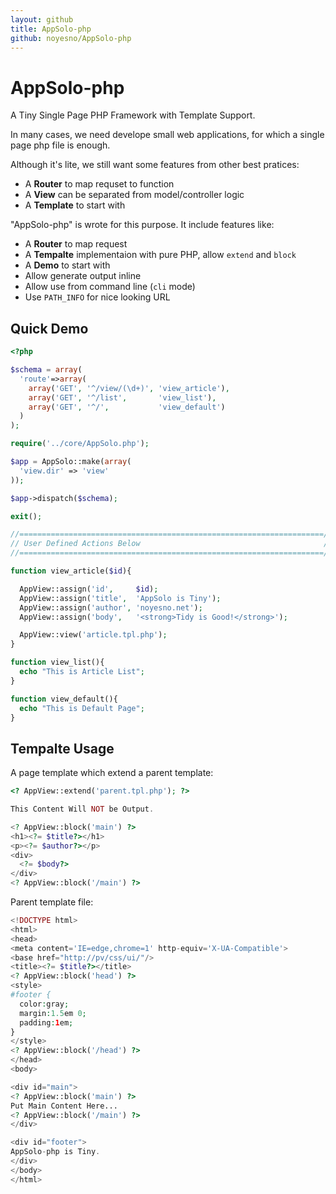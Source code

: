 ```yaml
---
layout: github 
title: AppSolo-php 
github: noyesno/AppSolo-php 
---
```

AppSolo-php
===========

A Tiny Single Page PHP Framework with Template Support.

In many cases, we need develope small web applications, for which a single page php file is enough.

Although it's lite, we still want some features from other best pratices:

  * A **Router** to map requset to function
  * A **View** can be separated from model/controller logic
  * A **Template** to start with

"AppSolo-php" is wrote for this purpose. It include features like:

  * A **Router** to map request
  * A **Tempalte** implementaion with pure PHP, allow `extend` and `block`
  * A **Demo** to start with
  * Allow generate output inline
  * Allow use from command line (`cli` mode)
  * Use `PATH_INFO` for nice looking URL



Quick Demo
-----------


```php
<?php

$schema = array(
  'route'=>array(
    array('GET', '^/view/(\d+)', 'view_article'),
    array('GET', '^/list',       'view_list'),
    array('GET', '^/',           'view_default')
  )
);

require('../core/AppSolo.php');

$app = AppSolo::make(array(
  'view.dir' => 'view'
));

$app->dispatch($schema);

exit();

//====================================================================//
// User Defined Actions Below                                         //
//====================================================================//

function view_article($id){

  AppView::assign('id',     $id);
  AppView::assign('title',  'AppSolo is Tiny');
  AppView::assign('author', 'noyesno.net');
  AppView::assign('body',   '<strong>Tidy is Good!</strong>');

  AppView::view('article.tpl.php');
}

function view_list(){
  echo "This is Article List";
}

function view_default(){
  echo "This is Default Page";
}
```


Tempalte Usage
---------------

A page template which extend a parent template:
```php
<? AppView::extend('parent.tpl.php'); ?>

This Content Will NOT be Output.

<? AppView::block('main') ?>
<h1><?= $title?></h1>
<p><?= $author?></p>
<div>
  <?= $body?>
</div>
<? AppView::block('/main') ?>
```

Parent template file:

```php
<!DOCTYPE html>
<html>
<head>
<meta content='IE=edge,chrome=1' http-equiv='X-UA-Compatible'>
<base href="http://pv/css/ui/"/>
<title><?= $title?></title>
<? AppView::block('head') ?>
<style>
#footer {
  color:gray;
  margin:1.5em 0;
  padding:1em;
}
</style>
<? AppView::block('/head') ?>
</head>
<body>

<div id="main">
<? AppView::block('main') ?>
Put Main Content Here...
<? AppView::block('/main') ?>
</div>

<div id="footer">
AppSolo-php is Tiny.
</div>
</body>
</html>
```
